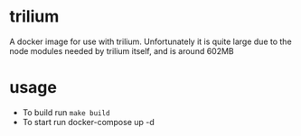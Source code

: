 # trilium

A docker image for use with trilium. Unfortunately it is quite large due to the node modules needed by trilium itself, and is around 602MB

# usage

* To build run `make build` 
* To start run docker-compose up -d